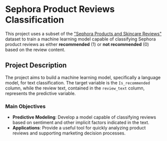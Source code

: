 # Sephora Product Reviews Classification
This project uses a subset of the ["Sephora Products and Skincare Reviews"](https://www.kaggle.com/datasets/nadyinky/sephora-products-and-skincare-reviews) dataset to train a machine learning model capable of classifying Sephora product reviews as either **recommended** (1) or **not recommended** (0) based on the review content.

## Project Description
The project aims to build a machine learning model, specifically a language model, for text classification. The target variable is the `Is_recommended` column, while the review text, contained in the `review_text` column, represents the predictive variable.

### Main Objectives
- **Predictive Modeling**: Develop a model capable of classifying reviews based on sentiment and other implicit factors indicated in the text.
- **Applications**: Provide a useful tool for quickly analyzing product reviews and supporting marketing decision processes.
